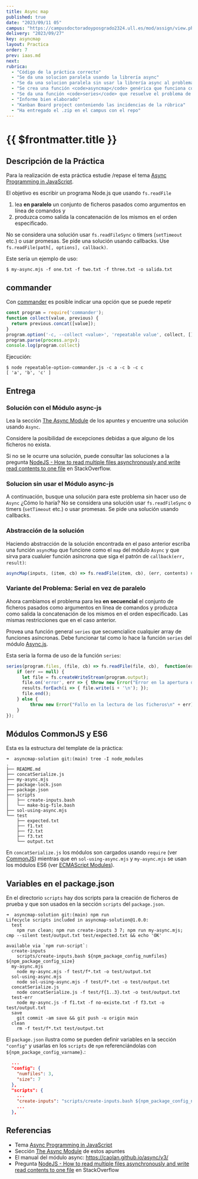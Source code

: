 ```yaml
---
title: Async map
published: true
date: "2023/09/11 05"
campus: "https://campusdoctoradoyposgrado2324.ull.es/mod/assign/view.php?id=4062"
delivery: "2023/09/27"
key: asyncmap
layout: Practica
order: 7
prev: iaas.md
next: 
rubrica:
  - "Código de la práctica correcto"
  - "Se da una solucion paralela usando la librería async"
  - "Se da una solucion paralela sin usar la librería async al problema de la lectura de ficheros"
  - "Se crea una función <code>asyncmap</code> genérica que funciona como el <code>map</code> de async"
  - "Se da una función <code>series</code> que resuelve el problema de serializar llamadas a funciones asíncronas"
  - "Informe bien elaborado"
  - "Kanban Board project conteniendo las incidencias de la rúbrica"
  - "Ha entregado el .zip en el campus con el repo"
---
```


# {{ $frontmatter.title }}


## Descripción de la Práctica 

Para la realización de esta práctica estudie /repase el tema [Async Programming in JavaScript](/temas/async/).

El objetivo es escribir un programa Node.js que usando `fs.readFile` 

1. lea **en paralelo** un conjunto de ficheros pasados como argumentos en línea de comandos y 
2. produzca como salida la concatenación de los mismos en el orden especificado. 
 
No se considera una solución usar `fs.readFileSync` o timers (`setTimeout` etc.) o usar promesas. Se pide una solución usando callbacks.
Use `fs.readFile(path[, options], callback)`. 

Este sería un ejemplo de uso:

```
$ my-async.mjs -f one.txt -f two.txt -f three.txt -o salida.txt
```

## commander

Con [commander](https://www.npmjs.com/package/commander?activeTab=readme) es posible indicar una opción que se puede repetir

```js
const program = require('commander');
function collect(value, previous) {
  return previous.concat([value]);
}
program.option('-c, --collect <value>', 'repeatable value', collect, []);
program.parse(process.argv);
console.log(program.collect)
```

Ejecución:

```
$ node repeatable-option-commander.js -c a -c b -c c
[ 'a', 'b', 'c' ]
```
## Entrega

### Solución con el Módulo async-js

Lea la sección [The Async Module](/temas/async/async-js) de los apuntes y encuentre una solución usando `Async`. 

Considere la posibilidad de excepciones debidas a que alguno de los ficheros no exista. 

Si no se le ocurre una solución, puede consultar las soluciones a la pregunta [NodeJS - How to read multiple files asynchronously and write read contents to one file](https://stackoverflow.com/questions/39020704/nodejs-how-to-read-multiple-files-asynchronously-and-write-read-contents-to-on) en StackOverflow.

### Solucion sin usar el Módulo async-js

A continuación, busque  una solución para este problema sin hacer uso de `Async` ¿Cómo lo haría?
No se considera una solución usar `fs.readFileSync` o timers (`setTimeout` etc.) o usar promesas. Se pide una solución usando callbacks.

### Abstracción de la solución

Haciendo abstracción de la solución encontrada en el paso anterior escriba una función `asyncMap` que funcione como el `map` del módulo `Async` y que sirva 
para cualuier función asíncrona que siga el patrón de `callback(err, result)`:

  ```js
  asyncMap(inputs, (item, cb) => fs.readFile(item, cb), (err, contents) => { ... });
  ```

### Variante del Problema: Serial en vez de paralelo

Ahora cambiamos el problema para lea **en secuencial** el conjunto de ficheros pasados como argumentos en línea de comandos y 
produzca como salida la concatenación de los mismos en el orden especificado. Las mismas restricciones que en el caso anterior.

Provea una  función general `series` que secuencialice cualquier array de funciones asíncronas.
Debe funcionar tal como lo hace la función `series`  del módulo [Async.js](/temas/async/async-js).

Esta sería la forma de uso de la función `series`:

```js
series(program.files, (file, cb) => fs.readFile(file, cb),  function(err, results)  {
    if (err == null) {
      let file = fs.createWriteStream(program.output);
      file.on('error', err => { throw new Error("Error en la apertura del archivo " + program.output + " " + err) });
      results.forEach(i => { file.write(i + '\n'); });
      file.end();
    } else {
         throw new Error("Fallo en la lectura de los ficheros\n" + err)
    }
});
```

## Módulos CommonJS y ES6 

Esta es la estructura del template de la práctica:

```
➜  asyncmap-solution git:(main) tree -I node_modules
.
├── README.md
├── concatSerialize.js
├── my-async.mjs
├── package-lock.json
├── package.json
├── scripts
│   ├── create-inputs.bash
│   └── make-big-file.bash
├── sol-using-async.mjs
└── test
    ├── expected.txt
    ├── f1.txt
    ├── f2.txt
    ├── f3.txt
    └── output.txt
```

En `concatSerialize.js` los módulos son cargados usando `require` (ver [CommonJS](https://nodejs.org/api/modules.html#modules_modules_commonjs_modules)) mientras que en `sol-using-async.mjs`  y `my-async.mjs` 
se usan los módulos ES6 (ver [ECMAScript Modules](https://nodejs.org/api/esm.html#esm_ecmascript_modules)).

## Variables en el package.json

En el directorio `scripts` hay dos scripts para la creación de ficheros de prueba y que son usados en la sección `scripts` del `package.json`. 


```
➜  asyncmap-solution git:(main) npm run
Lifecycle scripts included in asyncmap-solution@1.0.0:
  test
    npm run clean; npm run create-inputs 3 7; npm run my-async.mjs; cmp --silent test/output.txt test/expected.txt && echo 'OK'

available via `npm run-script`:
  create-inputs
    scripts/create-inputs.bash ${npm_package_config_numfiles} ${npm_package_config_size}
  my-async.mjs
    node my-async.mjs -f test/f*.txt -o test/output.txt
  sol-using-async.mjs
    node sol-using-async.mjs -f test/f*.txt -o test/output.txt
  concatSerialize.js
    node concatSerialize.js -f test/f{1..3}.txt -o test/output.txt
  test-err
    node my-async.js -f f1.txt -f no-existe.txt -f f3.txt -o test/output.txt
  save
    git commit -am save && git push -u origin main
  clean
    rm -f test/f*.txt test/output.txt
```

El `package.json` ilustra como se pueden definir variables en la sección `"config"` y usarlas en los `scripts` de `npm` referenciándolas con `${npm_package_config_varname}`.:

```json
  ...  
  "config": {
    "numfiles": 3,
    "size": 7
  },
  "scripts": {
    ...
    "create-inputs": "scripts/create-inputs.bash ${npm_package_config_numfiles} ${npm_package_config_size}",
    ...
  },

```


## Referencias

* Tema [Async Programming in JavaScript](/temas/async/)
* Sección [The Async Module](/temas/async/async-js) de estos apuntes
* El manual del módulo async: <https://caolan.github.io/async/v3/>
* Pregunta [NodeJS - How to read multiple files asynchronously and write read contents to one file](https://stackoverflow.com/questions/39020704/nodejs-how-to-read-multiple-files-asynchronously-and-write-read-contents-to-on) en StackOverflow
